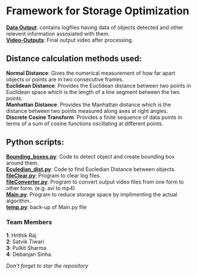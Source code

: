 # Framework for Storage Optimization

**<a href = "https://github.com/ihrithkraj/Framework-For-CCTV-Storage-Optimization/tree/main/Data-Output">Data Output</a>**: contains logfiles having data of objects detected and other relevent information assosiated with them.<br>
**<a href = "https://github.com/ihrithkraj/Framework-For-CCTV-Storage-Optimization/tree/main/Video-Outputs">Video-Outputs</a>**: Final output video after processing.<br>

## Distance calculation methods used:<br>
**Normal Distance**: Gives the numerical measurement of how far apart objects or points are in two consecutive frames.<br>
**Euclidean Distance**: Provides the Euclidean distance between two points in Euclidean space which is the length of a line segment between the two points.<br>
**Manhattan Distance**: Provides the Manhattan distance which is the distance between two points measured along axes at right angles.<br>
**Discrete Cosine Transform**: Provides a finite sequence of data points in terms of a sum of cosine functions oscillating at different points.<br>


## Python scripts:<br>
**<a href = "https://github.com/ihrithkraj/Framework-For-CCTV-Storage-Optimization/blob/main/Bounding_boxes.py">Bounding_boxes.py</a>**: Code to detect object and create bounding box around them.<br>
**<a href = "https://github.com/ihrithkraj/Framework-For-CCTV-Storage-Optimization/blob/main/Euclidean_dist.py">Eculedian_dist.py</a>**: Code to find Eucledian Distance between objects.<br>
**<a href = "https://github.com/ihrithkraj/Framework-For-CCTV-Storage-Optimization/blob/main/fileClear.py">fileClear.py</a>**: Program to clear log files.<br>
**<a href = "https://github.com/ihrithkraj/Framework-For-CCTV-Storage-Optimization/blob/main/fileConverter.py">fileConverter.py</a>**: Program to convert output video files from one form to other form. (e.g. avi to mp4)<br>
**<a href = "https://github.com/ihrithkraj/Framework-For-CCTV-Storage-Optimization/blob/main/Main.py">Main.py</a>**: Program to reduce storage space by implimenting the actual algorithm.<br>
**<a href = "https://github.com/ihrithkraj/Framework-For-CCTV-Storage-Optimization/blob/main/temp.py">temp.py</a>**: back-up of Main.py file<br>

### Team Members
**1**: Hrithik Raj<br>
**2**: Satvik Tiwari<br>
**3**: Pulkit Sharma<br>
**4**: Debanjan Sinha.<br>


_Don't forget to star the repository_
